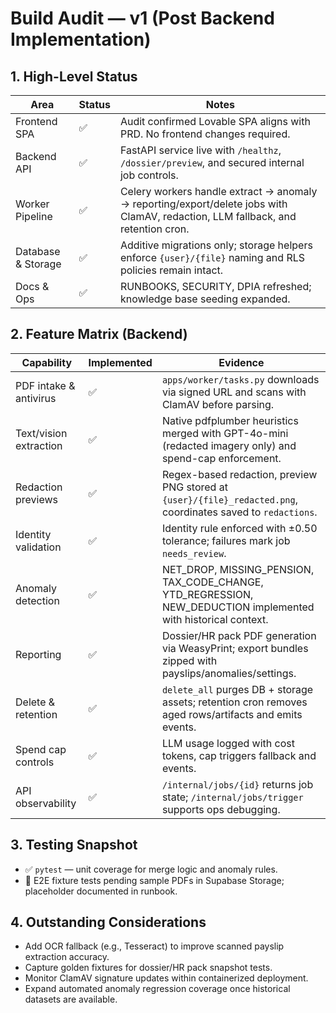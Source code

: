 # Build Audit — v1 (Post Backend Implementation)

## 1. High-Level Status
| Area | Status | Notes |
| --- | --- | --- |
| Frontend SPA | ✅ | Audit confirmed Lovable SPA aligns with PRD. No frontend changes required. |
| Backend API | ✅ | FastAPI service live with `/healthz`, `/dossier/preview`, and secured internal job controls. |
| Worker Pipeline | ✅ | Celery workers handle extract → anomaly → reporting/export/delete jobs with ClamAV, redaction, LLM fallback, and retention cron. |
| Database & Storage | ✅ | Additive migrations only; storage helpers enforce `{user}/{file}` naming and RLS policies remain intact. |
| Docs & Ops | ✅ | RUNBOOKS, SECURITY, DPIA refreshed; knowledge base seeding expanded. |

## 2. Feature Matrix (Backend)
| Capability | Implemented | Evidence |
| --- | --- | --- |
| PDF intake & antivirus | ✅ | `apps/worker/tasks.py` downloads via signed URL and scans with ClamAV before parsing. |
| Text/vision extraction | ✅ | Native pdfplumber heuristics merged with GPT-4o-mini (redacted imagery only) and spend-cap enforcement. |
| Redaction previews | ✅ | Regex-based redaction, preview PNG stored at `{user}/{file}_redacted.png`, coordinates saved to `redactions`. |
| Identity validation | ✅ | Identity rule enforced with ±0.50 tolerance; failures mark job `needs_review`. |
| Anomaly detection | ✅ | NET_DROP, MISSING_PENSION, TAX_CODE_CHANGE, YTD_REGRESSION, NEW_DEDUCTION implemented with historical context. |
| Reporting | ✅ | Dossier/HR pack PDF generation via WeasyPrint; export bundles zipped with payslips/anomalies/settings. |
| Delete & retention | ✅ | `delete_all` purges DB + storage assets; retention cron removes aged rows/artifacts and emits events. |
| Spend cap controls | ✅ | LLM usage logged with cost tokens, cap triggers fallback and events. |
| API observability | ✅ | `/internal/jobs/{id}` returns job state; `/internal/jobs/trigger` supports ops debugging. |

## 3. Testing Snapshot
- ✅ `pytest` — unit coverage for merge logic and anomaly rules.
- 🔄 E2E fixture tests pending sample PDFs in Supabase Storage; placeholder documented in runbook.

## 4. Outstanding Considerations
- Add OCR fallback (e.g., Tesseract) to improve scanned payslip extraction accuracy.
- Capture golden fixtures for dossier/HR pack snapshot tests.
- Monitor ClamAV signature updates within containerized deployment.
- Expand automated anomaly regression coverage once historical datasets are available.
